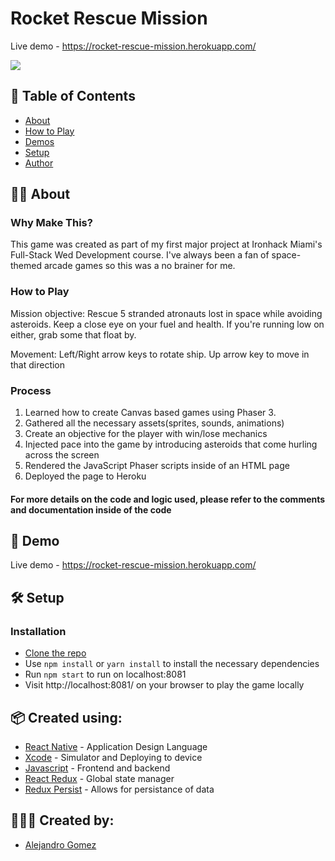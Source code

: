 # Rocket Rescue Mission

Live demo - https://rocket-rescue-mission.herokuapp.com/

![](GifName.gif)<br/>

## 📖 Table of Contents
- [About](#about)
- [How to Play](#howtoplay)
- [Demos](#demos)
- [Setup](#setup)
- [Author](#author)

## ✍🏻 About <a name="about"></a>

### Why Make This?

This game was created as part of my first major project at Ironhack Miami's Full-Stack Wed Development course. I've always been a fan of space-themed arcade games so this was a no brainer for me. 

### How to Play

Mission objective: Rescue 5 stranded atronauts lost in space while avoiding asteroids. Keep a close eye on your fuel and health. If you're running low on either, grab some that float by.

Movement: Left/Right arrow keys to rotate ship. Up arrow key to move in that direction

### Process

1. Learned how to create Canvas based games using Phaser 3.
2. Gathered all the necessary assets(sprites, sounds, animations)
3. Create an objective for the player with win/lose mechanics
4. Injected pace into the game by introducing asteroids that come hurling across the screen
5. Rendered the JavaScript Phaser scripts inside of an HTML page
6. Deployed the page to Heroku

#### For more details on the code and logic used, please refer to the comments and documentation inside of the code

## 📱 Demo <a name="demos"/>
Live demo - https://rocket-rescue-mission.herokuapp.com/


## 🛠 Setup <a name="setup"/>

### Installation

*   [Clone the repo](https://github.com/alegomez1/Rescue-Mission)
*   Use ```npm install``` or ```yarn install``` to install the necessary dependencies
*   Run ```npm start``` to run on localhost:8081
*   Visit http://localhost:8081/ on your browser to play the game locally

## 📦 Created using:
* [React Native](https://facebook.github.io/react-native/) - Application Design Language
* [Xcode](https://developer.apple.com/xcode/) - Simulator and Deploying to device
* [Javascript](https://www.javascript.com/) - Frontend and backend
* [React Redux](https://redux.js.org/basics/usage-with-react) - Global state manager
* [Redux Persist](https://github.com/rt2zz/redux-persist) - Allows for persistance of data

## 🙋🏼‍♂️ Created by: <a name="author"></a>
* [Alejandro Gomez](https://github.com/alegomez1)
